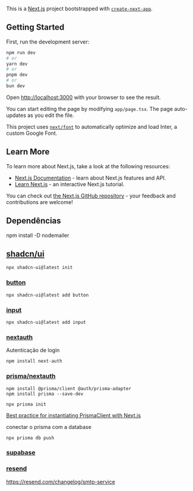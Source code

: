 This is a [Next.js](https://nextjs.org/) project bootstrapped with [`create-next-app`](https://github.com/vercel/next.js/tree/canary/packages/create-next-app).

## Getting Started

First, run the development server:

```bash
npm run dev
# or
yarn dev
# or
pnpm dev
# or
bun dev
```

Open [http://localhost:3000](http://localhost:3000) with your browser to see the result.

You can start editing the page by modifying `app/page.tsx`. The page auto-updates as you edit the file.

This project uses [`next/font`](https://nextjs.org/docs/basic-features/font-optimization) to automatically optimize and load Inter, a custom Google Font.

## Learn More

To learn more about Next.js, take a look at the following resources:

- [Next.js Documentation](https://nextjs.org/docs) - learn about Next.js features and API.
- [Learn Next.js](https://nextjs.org/learn) - an interactive Next.js tutorial.

You can check out [the Next.js GitHub repository](https://github.com/vercel/next.js/) - your feedback and contributions are welcome!

## Dependências

npm install -D nodemailer

## [shadcn/ui](https://ui.shadcn.com/)

```
npx shadcn-ui@latest init
```

### [button](https://ui.shadcn.com/docs/components/button)

```
npx shadcn-ui@latest add button
```

### [input](https://ui.shadcn.com/docs/components/input)

```
npx shadcn-ui@latest add input
```

### [nextauth](https://next-auth.js.org/getting-started/example)

<p>Autenticação de login</p>

```
npm install next-auth
```

### [prisma/nextauth](https://authjs.dev/reference/adapter/prisma?_gl=1*v9mulu*_gcl_au*NDkwMjk4MTE4LjE3MDQ0ODUyNjY.)

```
npm install @prisma/client @auth/prisma-adapter
npm install prisma --save-dev
```

```
npx prisma init
```

[Best practice for instantiating PrismaClient with Next.js](https://www.prisma.io/docs/orm/more/help-and-troubleshooting/help-articles/nextjs-prisma-client-dev-practices)

conectar o prisma com a database

```
npx prisma db push
```

### [supabase]()


### [resend](https://resend.com/home)

https://resend.com/changelog/smtp-service